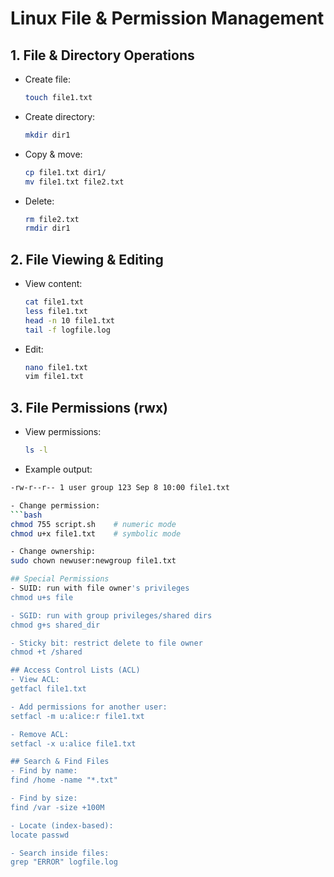# Linux File & Permission Management

## 1. File & Directory Operations
- Create file:  
  ```bash
  touch file1.txt

- Create directory:
  ```bash
  mkdir dir1

- Copy & move:
  ```bash
  cp file1.txt dir1/
  mv file1.txt file2.txt

- Delete:
  ```bash
  rm file2.txt
  rmdir dir1

## 2. File Viewing & Editing
- View content:
  ```bash
  cat file1.txt
  less file1.txt
  head -n 10 file1.txt
  tail -f logfile.log

- Edit:
  ```bash
  nano file1.txt
  vim file1.txt

## 3. File Permissions (rwx)
- View permissions:
  ```bash
  ls -l

- Example output:
```bash
-rw-r--r-- 1 user group 123 Sep 8 10:00 file1.txt

- Change permission:
```bash
chmod 755 script.sh    # numeric mode
chmod u+x file1.txt    # symbolic mode

- Change ownership:
sudo chown newuser:newgroup file1.txt

## Special Permissions
- SUID: run with file owner's privileges
chmod u+s file

- SGID: run with group privileges/shared dirs
chmod g+s shared_dir

- Sticky bit: restrict delete to file owner
chmod +t /shared

## Access Control Lists (ACL)
- View ACL:
getfacl file1.txt

- Add permissions for another user:
setfacl -m u:alice:r file1.txt

- Remove ACL:
setfacl -x u:alice file1.txt

## Search & Find Files
- Find by name:
find /home -name "*.txt"

- Find by size:
find /var -size +100M

- Locate (index-based):
locate passwd

- Search inside files:
grep "ERROR" logfile.log

